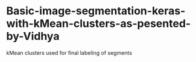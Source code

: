 # Basic-image-segmentation-keras-with-kMean-clusters-as-pesented-by-Vidhya
kMean clusters used for final labeling of segments
